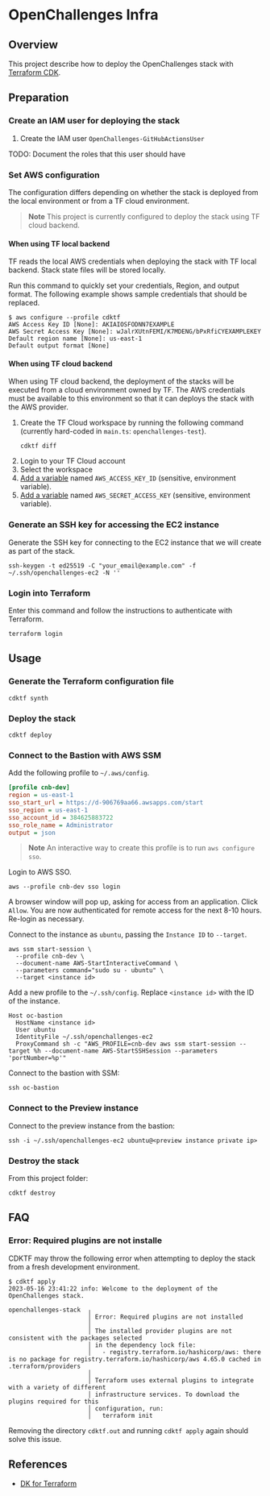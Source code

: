 # OpenChallenges Infra

## Overview

This project describe how to deploy the OpenChallenges stack with [Terraform CDK].

## Preparation

### Create an IAM user for deploying the stack

1. Create the IAM user `OpenChallenges-GitHubActionsUser`

TODO: Document the roles that this user should have

### Set AWS configuration

The configuration differs depending on whether the stack is deployed from the local environment or
from a TF cloud environment.

> **Note** This project is currently configured to deploy the stack using TF cloud backend.

#### When using TF local backend

TF reads the local AWS credentials when deploying the stack with TF local backend. Stack state files
will be stored locally.

Run this command to quickly set your credentials, Region, and output format. The following example
shows sample credentials that should be replaced.

```console
$ aws configure --profile cdktf
AWS Access Key ID [None]: AKIAIOSFODNN7EXAMPLE
AWS Secret Access Key [None]: wJalrXUtnFEMI/K7MDENG/bPxRfiCYEXAMPLEKEY
Default region name [None]: us-east-1
Default output format [None]
```

#### When using TF cloud backend

When using TF cloud backend, the deployment of the stacks will be executed from a cloud environment
owned by TF. The AWS credentials must be available to this environment so that it can deploys the
stack with the AWS provider.

1. Create the TF Cloud workspace by running the following command (currently hard-coded in
   `main.ts`: `openchallenges-test`).
    ```
    cdktf diff
    ```
2. Login to your TF Cloud account
3. Select the workspace
4. [Add a variable] named `AWS_ACCESS_KEY_ID` (sensitive, environment variable).
5. [Add a variable] named `AWS_SECRET_ACCESS_KEY` (sensitive, environment variable).

### Generate an SSH key for accessing the EC2 instance

Generate the SSH key for connecting to the EC2 instance that we will create as part of the stack.

```console
ssh-keygen -t ed25519 -C "your_email@example.com" -f ~/.ssh/openchallenges-ec2 -N ''
```

### Login into Terraform

Enter this command and follow the instructions to authenticate with Terraform.

```console
terraform login
```

## Usage

### Generate the Terraform configuration file

```console
cdktf synth
```

### Deploy the stack

```console
cdktf deploy
```

### Connect to the Bastion with AWS SSM

Add the following profile to `~/.aws/config`.

```ini
[profile cnb-dev]
region = us-east-1
sso_start_url = https://d-906769aa66.awsapps.com/start
sso_region = us-east-1
sso_account_id = 384625883722
sso_role_name = Administrator
output = json
```

> **Note** An interactive way to create this profile is to run `aws configure sso`.

Login to AWS SSO.

```console
aws --profile cnb-dev sso login
```

A browser window will pop up, asking for access from an application. Click `Allow`. You are now
authenticated for remote access for the next 8-10 hours. Re-login as necessary.

Connect to the instance as `ubuntu`, passing the `Instance ID` to `--target`.

```console
aws ssm start-session \
  --profile cnb-dev \
  --document-name AWS-StartInteractiveCommand \
  --parameters command="sudo su - ubuntu" \
  --target <instance id>
```

Add a new profile to the `~/.ssh/config`. Replace `<instance id>` with the ID of the instance.

```
Host oc-bastion
  HostName <instance id>
  User ubuntu
  IdentityFile ~/.ssh/openchallenges-ec2
  ProxyCommand sh -c "AWS_PROFILE=cnb-dev aws ssm start-session --target %h --document-name AWS-StartSSHSession --parameters 'portNumber=%p'"
```

Connect to the bastion with SSM:

```console
ssh oc-bastion
```

### Connect to the Preview instance

Connect to the preview instance from the bastion:

```console
ssh -i ~/.ssh/openchallenges-ec2 ubuntu@<preview instance private ip>
```

### Destroy the stack

From this project folder:

```console
cdktf destroy
```

## FAQ

### Error: Required plugins are not installe

CDKTF may throw the following error when attempting to deploy the stack from a fresh development
environment.

```console
$ cdktf apply
2023-05-16 23:41:22 info: Welcome to the deployment of the OpenChallenges stack.

openchallenges-stack  ╷
                      │ Error: Required plugins are not installed
                      │
                      │ The installed provider plugins are not consistent with the packages selected
                      │ in the dependency lock file:
                      │   - registry.terraform.io/hashicorp/aws: there is no package for registry.terraform.io/hashicorp/aws 4.65.0 cached in .terraform/providers
                      │
                      │ Terraform uses external plugins to integrate with a variety of different
                      │ infrastructure services. To download the plugins required for this
                      │ configuration, run:
                      │   terraform init
```

Removing the directory `cdktf.out` and running `cdktf apply` again should solve this issue.

## References

- [DK for Terraform]

<!-- Links -->

[Terraform CDK]: https://developer.hashicorp.com/terraform/cdktf

[DK for Terraform]: https://developer.hashicorp.com/terraform/cdktf
[Add a variable]: https://developer.hashicorp.com/terraform/cloud-docs/workspaces/variables/managing-variables#add-a-variable
